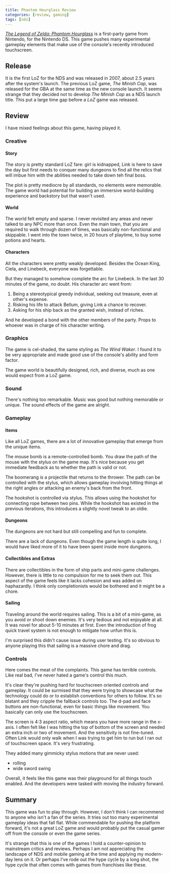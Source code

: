 ```yaml
---
title: Phantom Hourglass Review
categories: [review, gaming]
tags: [nds]
---
```


[*The Legend of Zelda: Phantom Hourglass*][wiki] is a first-party game from Nintendo, for the Nintendo DS.
This game pushes many experimental gameplay elements that make use of the console's recently introduced touchscreen.

[wiki]: https://en.wikipedia.org/wiki/The_Legend_of_Zelda:_Phantom_Hourglass

## Release

It is the first LoZ for the NDS and was released in 2007, about 2.5 years after the system's launch.
The previous LoZ game, *The Minish Cap*, was released for the GBA at the same time as the new console launch.
It seems strange that they decided not to develop *The Minish Cap* as a NDS launch title.
This put a large time gap before a *LoZ* game was released.

## Review

I have mixed feelings about this game, having played it.

### Creative

#### Story

The story is pretty standard LoZ fare:
girl is kidnapped, Link is here to save the day but first needs to conquer many dungeons to find all the relics that will
imbue him with the abilities needed to take down teh final boss.

The plot is pretty mediocre by all standards, no elements were memorable.
The game world had potential for building an immersive world-building experience and backstory but that wasn't used.

#### World

The world felt empty and sparse.
I never revisited any areas and never talked to any NPC more than once.
Even the main town, that you are required to walk through dozen of times, was basically non-functional and skippable.
I went into the town twice, in 20 hours of playtime, to buy some potions and hearts.

#### Characters

All the characters were pretty weakly developed.
Besides the Ocean King, Ciela, and Linebeck, everyone was forgettable.

But they managed to somehow complete the arc for Linebeck.
In the last 30 minutes of the game, no doubt.
His character arc went from:

1. Being a stereotypical greedy individual, seeking out treasure, even at other's expense.
1. Risking his life to attack Bellum, giving Link a chance to recover.
1. Asking for his ship back as the granted wish, instead of riches.

And he developed a bond with the other members of the party.
Props to whoever was in charge of his character writing.

### Graphics

The game is cel-shaded, the same styling as *The Wind Waker*.
I found it to be very appropriate and made good use of the console's ability and form factor.

The game world is beautifully designed, rich, and diverse, much as one would expect from a LoZ game.

### Sound

There's nothing too remarkable.
Music was good but nothing memorable or unique.
The sound effects of the game are alright.

### Gameplay

#### Items

Like all LoZ games, there are a lot of innovative gameplay that emerge from the unique items.

The mouse bomb is a remote-controlled bomb.
You draw the path of the mouse with the stylus on the game map.
It's nice because you get immediate feedback as to whether the path is valid or not.

The boomerang is a projectile that returns to the thrower.
The path can be controlled with the stylus, which allows gameplay involving hitting things at the right angles or
attacking an enemy's back from the front.

The hookshot is controlled via stylus.
This allows using the hookshot for connecting rope between two pins.
While the hookshot has existed in the previous iterations, this introduces a slightly novel tweak to an oldie.

#### Dungeons

The dungeons are not hard but still compelling and fun to complete.

There are a lack of dungeons.
Even though the game length is quite long, I would have liked more of it to have been spent inside more dungeons.

#### Collectibles and Extras

There are collectibles in the form of ship parts and mini-game challenges.
However, there is little to no compulsion for me to seek them out.
This aspect of the game feels like it lacks cohesion and was added on haphazardly.
I think only completionists would be bothered and it might be a chore.

#### Sailing

Traveling around the world requires sailing.
This is a bit of a mini-game, as you avoid or shoot down enemies.
It's very tedious and not enjoyable at all.
It was novel for about 5-10 minutes at first.
Even the introduction of frog quick travel system is not enough to mitigate how unfun this is.

I'm surprised this didn't cause issue during user testing.
It's so obvious to anyone playing this that sailing is a massive chore and drag.

### Controls

Here comes the meat of the complaints.
This game has terrible controls.
Like real bad, I've never hated a game's control this much.

It's clear they're pushing hard for touchscreen oriented controls and gameplay.
It could be surmised that they were trying to showcase what the technology could do or to establish conventions for
others to follow.
It's so blatant and they cripple the fallback controls too.
The d-pad and face buttons are non-functional, even for basic things like movement.
You basically can only use the touchscreen.

The screen is 4:3 aspect ratio, which means you have more range in the x-axis.
I often felt like I was hitting the top of bottom of the screen and needed an extra inch or two of movement.
And the sensitivity is not fine-tuned.
Often Link would only walk when I was trying to get him to run but I ran out of touchscreen space.
It's very frustrating.

They added many gimmicky stylus motions that are never used:

- rolling
- wide sword swing

Overall, it feels like this game was their playground for all things touch enabled.
And the developers were tasked with moving the industry forward.

## Summary

This game was fun to play through.
However, I don't think I can recommend to anyone who isn't a fan of the series.
It tries out too many experimental gameplay ideas that fall flat.
While commendable for pushing the platform forward, it's not a great LoZ game and would probably put the casual gamer
off from the console or even the game series.

It's strange that this is one of the games I hold a counter-opinion to mainstream critics and reviews.
Perhaps I am not appreciating the landscape of NDS and mobile gaming at the time and applying my modern-day lens on it.
Or perhaps I've rode out the hype cycle by a long shot, the hype cycle that often comes with games from franchises like these.
